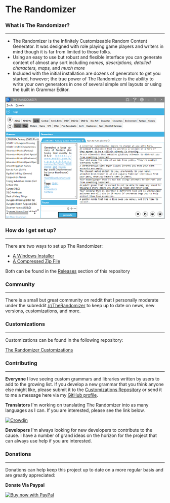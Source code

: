# The Randomizer #

### What is The Randomizer? ###
---
* The Randomizer is the Infinitely Customizeable Random Content Generator.  It was designed with role playing game players and writers in mind though it is far from limited to those folks.
* Using an easy to use but robust and flexible interface you can generate content of almost any sort including *names, descriptions, detailed characters, maps,* and *much more*
* Included with the initial installation are dozens of generators to get you started, however; the true power of The Randomizer is the ability to write your own generators in one of several simple xml layouts or using the built in Grammar Editor.

![The Randomizer](The%20Randomizer%20ScreenShot.png "The Randomizer Main Screen")

### How do I get set up? ###
---
There are two ways to set up The Randomizer:

* [A Windows Installer](https://github.com/melance/TheRandomizerWPF/releases/download/2.1.1.2/The.Randomizer.Setup.exe)
* [A Compressed Zip File](https://github.com/melance/TheRandomizerWPF/releases/download/2.1.1.2/The.Randomizer.zip)

Both can be found in the [Releases](https://github.com/melance/TheRandomizerWPF/releases) section of this repository

### Community ###
---
There is a small but great community on reddit that I personally moderate under the subreddit [/r/TheRandomizer](http://www.reddit.com/r/therandomizer) to keep up to date on news, new versions, customizations, and more.

### Customizations ###
---
Customizations can be found in the following repository:

[The Randomizer Customizations](https://github.com/melance/TheRandomizerWPFCustomizations)

### Contributing ###
---
**Everyone**
I love seeing custom grammars and libraries written by users to add to the growing list.  If you develop a new grammar that you think anyone else might like, please submit it to the [Customizations Repository](https://github.com/melance/TheRandomizerWPFCustomizations) or send it to me a message here via my [GitHub profile](https://github.com/melance).

**Translators**
I'm working on translating The Randomizer into as many languages as I can.  If you are interested, please see the link below.

[![Crowdin](https://d322cqt584bo4o.cloudfront.net/the-randomizer/localized.svg)](https://crowdin.com/project/the-randomizer)

**Developers**
I'm always looking for new developers to contribute to the cause.  I have a number of grand ideas on the horizon for the project that can always use help if you are interested.

### Donations ###
---
Donations can help keep this project up to date on a more regular basis and are greatly appreciated:

**Donate Via Paypal**

[<img src="https://www.paypalobjects.com/webstatic/en_US/i/buttons/cc-badges-ppmcvdam.png" alt="Buy now with PayPal" />](https://www.paypal.com/cgi-bin/webscr?cmd=_donations&business=RGRLDFD5WD2A2&lc=US&item_name=Solitude%20Software&currency_code=USD&bn=PP%2dDonationsBF%3abtn_donateCC_LG%2egif%3aNonHosted)
